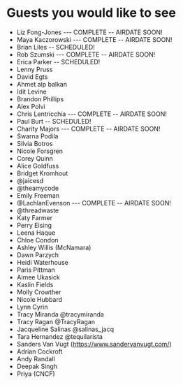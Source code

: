 # Guests you would like to see

* Liz Fong-Jones  --- COMPLETE -- AIRDATE SOON!
* Maya Kaczorowski --- COMPLETE -- AIRDATE SOON!
* Brian Liles -- SCHEDULED!
* Rob Szumski --- COMPLETE -- AIRDATE SOON!
* Erica Parker -- SCHEDULED!
* Lenny Pruss 
* David Egts
* Ahmet alp balkan
* Idit Levine 
* Brandon Phillips
* Alex Polvi
* Chris Lentricchia --- COMPLETE -- AIRDATE SOON!
* Paul Burt  -- SCHEDULED!
* Charity Majors --- COMPLETE -- AIRDATE SOON!
* Swarna Podila
* Silvia Botros
* Nicole Forsgren
* Corey Quinn
* Alice Goldfuss
* Bridget Kromhout
* @jaicesd
* @theamycode
* Emily Freeman
* @LachlanEvenson --- COMPLETE -- AIRDATE SOON!
* @threadwaste
* Katy Farmer
* Perry Eising
* Leena Haque
* Chloe Condon
* Ashley Willis (McNamara)
* Dawn Parzych
* Heidi Waterhouse
* Paris Pittman
* Aimee Ukasick
* Kaslin Fields
* Molly Crowther
* Nicole Hubbard
* Lynn Cyrin
* Tracy Miranda @tracymiranda
* Tracy Ragan @TracyRagan
* Jacqueline Salinas @salinas_jacq
* Tara Hernandez @tequilarista
* Sanders Van Vugt (https://www.sandervanvugt.com/)
* Adrian Cockroft
* Andy Randall 
* Deepak Singh
* Priya (CNCF)
